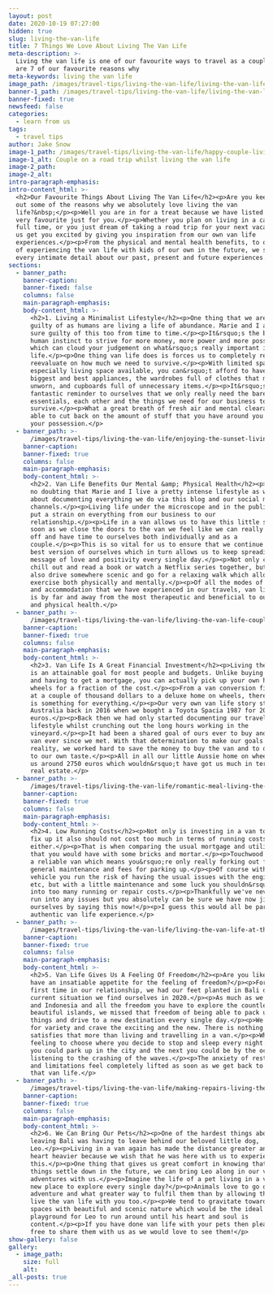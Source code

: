 ```yaml
---
layout: post
date: 2020-10-19 07:27:00
hidden: true
slug: living-the-van-life
title: 7 Things We Love About Living The Van Life
meta-description: >-
  Living the van life is one of our favourite ways to travel as a couple. Here
  are 7 of our favourite reasons why
meta-keywords: living the van life
image_path: /images/travel-tips/living-the-van-life/living-the-van-life-on-a-road-trip.JPG
banner-1_path: /images/travel-tips/living-the-van-life/living-the-van-life-on-a-road-trip.JPG
banner-fixed: true
newsfeed: false
categories:
  - learn from us
tags:
  - travel tips
author: Jake Snow
image-1_path: /images/travel-tips/living-the-van-life/happy-couple-living-the-van-life.JPG
image-1_alt: Couple on a road trip whilst living the van life
image-2_path:
image-2_alt:
intro-paragraph-emphasis:
intro-content_html: >-
  <h2>Our Favourite Things About Living The Van Life</h2><p>Are you keen to find
  out some of the reasons why we absolutely love living the van
  life?&nbsp;</p><p>Well you are in for a treat because we have listed 7 of our
  very favourite just for you.</p><p>Whether you plan on living in a campervan
  full time, or you just dream of taking a road trip for your next vacation, let
  us get you excited by giving you inspiration from our own van life
  experiences.</p><p>From the physical and mental health benefits, to our dreams
  of experiencing the van life with kids of our own in the future, we share
  every intimate detail about our past, present and future experiences.</p>
sections:
  - banner_path:
    banner-caption:
    banner-fixed: false
    columns: false
    main-paragraph-emphasis:
    body-content_html: >-
      <h2>1. Living a Minimalist Lifestyle</h2><p>One thing that we are all
      guilty of as humans are living a life of abundance. Marie and I are for
      sure guilty of this too from time to time.</p><p>It&rsquo;s the basic
      human instinct to strive for more money, more power and more possessions
      which can cloud your judgement on what&rsquo;s really important in
      life.</p><p>One thing van life does is forces us to completely reset and
      reevaluate on how much we need to survive.</p><p>With limited space,
      especially living space available, you can&rsquo;t afford to have all the
      biggest and best appliances, the wardrobes full of clothes that mostly go
      unworn, and cupboards full of unnecessary items.</p><p>It&rsquo;s a
      fantastic reminder to ourselves that we only really need the bare van life
      essentials, each other and the things we need for our business to
      survive.</p><p>What a great breath of fresh air and mental clearance to be
      able to cut back on the amount of stuff that you have around you and in
      your possession.</p>
  - banner_path: >-
      /images/travel-tips/living-the-van-life/enjoying-the-sunset-living-the-van-life.JPG
    banner-caption:
    banner-fixed: true
    columns: false
    main-paragraph-emphasis:
    body-content_html: >-
      <h2>2. Van Life Benefits Our Mental &amp; Physical Health</h2><p>There is
      no doubting that Marie and I live a pretty intense lifestyle as we go
      about documenting everything we do via this blog and our social media
      channels.</p><p>Living life under the microscope and in the public eye can
      put a strain on everything from our business to our
      relationship.</p><p>Life in a van allows us to have this little safe. As
      soon as we close the doors to the van we feel like we can really switch
      off and have time to ourselves both individually and as a
      couple.</p><p>This is so vital for us to ensure that we continue to be the
      best version of ourselves which in turn allows us to keep spreading our
      message of love and positivity every single day.</p><p>Not only can we
      chill out and read a book or watch a Netflix series together, but we can
      also drive somewhere scenic and go for a relaxing walk which allows us to
      exercise both physically and mentally.</p><p>Of all the modes of transport
      and accommodation that we have experienced in our travels, van life for us
      is by far and away from the most therapeutic and beneficial to our mental
      and physical health.</p>
  - banner_path: >-
      /images/travel-tips/living-the-van-life/living-the-van-life-couple-sitting-on-white-van.JPG
    banner-caption:
    banner-fixed: true
    columns: false
    main-paragraph-emphasis:
    body-content_html: >-
      <h2>3. Van Life Is A Great Financial Investment</h2><p>Living the van life
      is an attainable goal for most people and budgets. Unlike buying a home
      and having to get a mortgage, you can actually pick up your own home on
      wheels for a fraction of the cost.</p><p>From a van conversion fixer-upper
      at a couple of thousand dollars to a deluxe home on wheels, there really
      is something for everything.</p><p>Our very own van life story started in
      Australia back in 2016 when we bought a Toyota Spacia 1987 for 2000
      euros.</p><p>Back then we had only started documenting our travel &amp;
      lifestyle whilst crunching out the long hours working in the
      vineyard.</p><p>It had been a shared goal of ours ever to buy and fix up a
      van ever since we met. With that determination to make our goals a
      reality, we worked hard to save the money to buy the van and to do it up
      to our own taste.</p><p>All in all our little Aussie home on wheels cost
      us around 2750 euros which wouldn&rsquo;t have got us much in terms of
      real estate.</p>
  - banner_path: >-
      /images/travel-tips/living-the-van-life/romantic-meal-living-the-van-life.JPG
    banner-caption:
    banner-fixed: true
    columns: false
    main-paragraph-emphasis:
    body-content_html: >-
      <h2>4. Low Running Costs</h2><p>Not only is investing in a van to buy and
      fix up it also should not cost too much in terms of running costs
      either.</p><p>That is when comparing the usual mortgage and utility bills
      that you would have with some bricks and mortar.</p><p>Touchwood you have
      a reliable van which means you&rsquo;re only really forking out for fuel,
      general maintenance and fees for parking up.</p><p>Of course with any
      vehicle you run the risk of having the usual issues with the engine, tyres
      etc, but with a little maintenance and some luck you shouldn&rsquo;t run
      into too many running or repair costs.</p><p>Thankfully we've never really
      run into any issues but you absolutely can be sure we have now jinxed
      ourselves by saying this now!</p><p>I guess this would all be part of the
      authentic van life experience.</p>
  - banner_path: >-
      /images/travel-tips/living-the-van-life/living-the-van-life-at-the-beach.JPG
    banner-caption:
    banner-fixed: true
    columns: false
    main-paragraph-emphasis:
    body-content_html: >-
      <h2>5. Van Life Gives Us A Feeling Of Freedom</h2><p>Are you like us and
      have an insatiable appetite for the feeling of freedom?</p><p>For the
      first time in our relationship, we had our feet planted in Bali due to the
      current situation we find ourselves in 2020.</p><p>As much as we love Bali
      and Indonesia and all the freedom you have to explore the countless
      beautiful islands, we missed that freedom of being able to pack up our
      things and drive to a new destination every single day.</p><p>We strive
      for variety and crave the exciting and the new. There is nothing that
      satisfies that more than living and travelling in a van.</p><p>What a
      feeling to choose where you decide to stop and sleep every night. One day
      you could park up in the city and the next you could be by the ocean
      listening to the crashing of the waves.</p><p>The anxiety of restrictions
      and limitations feel completely lifted as soon as we get back to living
      that van life.</p>
  - banner_path: >-
      /images/travel-tips/living-the-van-life/making-repairs-living-the-van-life.JPG
    banner-caption:
    banner-fixed: true
    columns: false
    main-paragraph-emphasis:
    body-content_html: >-
      <h2>6. We Can Bring Our Pets</h2><p>One of the hardest things about
      leaving Bali was having to leave behind our beloved little dog,
      Leo.</p><p>Living in a van again has made the distance greater and the
      heart heavier because we wish that he was here with us to experience
      this.</p><p>One thing that gives us great comfort in knowing that when
      things settle down in the future, we can bring Leo along in our van life
      adventures with us.</p><p>Imagine the life of a pet living in a van with a
      new place to explore every single day?</p><p>Animals love to go out and
      adventure and what greater way to fulfil them than by allowing them to
      live the van life with you too.</p><p>We tend to gravitate towards open
      spaces with beautiful and scenic nature which would be the ideal
      playground for Leo to run around until his heart and soul is
      content.</p><p>If you have done van life with your pets then please feel
      free to share them with us as we would love to see them!</p>
show-gallery: false
gallery:
  - image_path:
    size: full
    alt:
_all-posts: true
---
```


